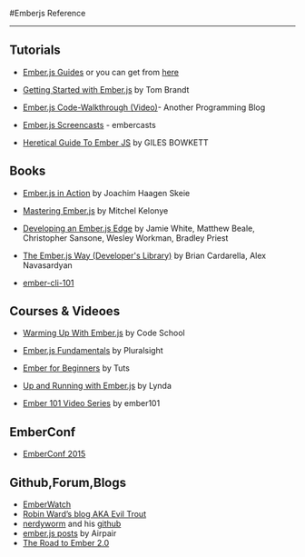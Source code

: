 #Emberjs Reference
___

## Tutorials 

- [Ember.js Guides](http://emberjs.com/guides/getting-started/)
 or you can get from [here](https://leanpub.com/emberjsguides/read)

- [Getting Started with Ember.js](http://twbrandt.github.io/2013/02/11/Ember-Quick_Start_Guide/)  by Tom Brandt

- [Ember.js Code-Walkthrough (Video)](http://www.lukaszielinski.de/blog/posts/2013/02/23/ember-dot-js-code-walkthrough-video/)- Another Programming Blog

- [Ember.js Screencasts](http://www.embercasts.com/) - embercasts

- [Heretical Guide To Ember JS](http://gilesbowkett.blogspot.com/2013/06/heretical-guide-to-ember-js.html) by GILES BOWKETT


## Books
- [Ember.js in Action](http://www.amazon.com/Ember-js-Action-Joachim-Haagen-Skeie/dp/1617291455) by Joachim Haagen Skeie

- [Mastering Ember.js](http://www.amazon.com/Mastering-Ember-js-Mitchel-Kelonye/dp/1783981989/ref=pd_bxgy_b_text_y) by Mitchel Kelonye

- [Developing an Ember.js Edge](http://www.amazon.com/Developing-Ember-js-Edge-Jamie-White-ebook/dp/B00JETLW32/ref=sr_1_9?s=books&ie=UTF8&qid=1427061463&sr=1-9&keywords=emberjs) by Jamie White, Matthew Beale, Christopher Sansone, Wesley Workman, Bradley Priest

- [The Ember.js Way (Developer's Library)](http://www.amazon.com/Ember-js-Way-Developers-Library/dp/0321994531/ref=sr_1_8?s=books&ie=UTF8&qid=1427061463&sr=1-8&keywords=emberjs) by Brian Cardarella, Alex Navasardyan

- [ember-cli-101](https://leanpub.com/ember-cli-101)
## Courses & Videoes
- [Warming Up With Ember.js](https://www.codeschool.com/courses/warming-up-with-ember-js) by Code School

- [Ember.js 
Fundamentals](http://www.pluralsight.com/courses/emberjs-fundamentals) by Pluralsight

- [Ember for Beginners](http://code.tutsplus.com/courses/ember-for-beginners) by Tuts

- [Up and Running with Ember.js](http://www.lynda.com/Emberjs-tutorials/Up-Running-Emberjs/178116-2.html) by Lynda

- [Ember 101 Video Series](http://ember101.com/videos/001-intro-and-binding-data-to-templates) by ember101

## EmberConf
- [EmberConf 2015](https://github.com/poteto/emberconf-2015)

## Github,Forum,Blogs
- [EmberWatch](http://emberwatch.com/)
- [Robin Ward’s blog AKA Evil Trout](http://eviltrout.com/)
- [nerdyworm](http://nerdyworm.com/) and his [github](https://github.com/nerdyworm)
- [ember.js posts](https://www.airpair.com/posts/tag/ember.js) by Airpair
- [The Road to Ember 2.0](https://github.com/emberjs/rfcs/pull/15)


